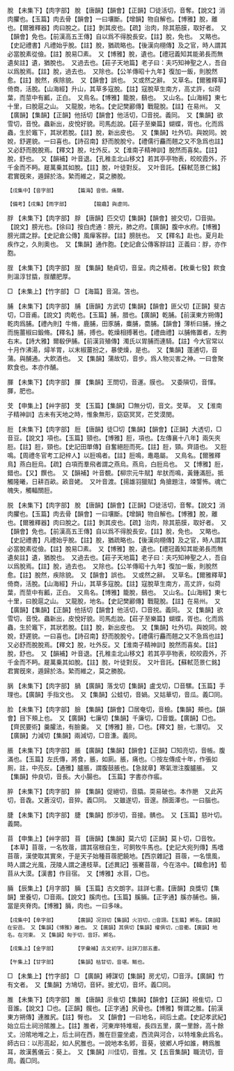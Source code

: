 <!-- { "loadSidebar": true } -->
脫	【未集下】【肉字部】	脫	【唐韻】【韻會】【正韻】□徒活切，音奪。【說文】消肉臞也。【玉篇】肉去骨【韻會】一曰壤斷。【增韻】物自解也。【博雅】脫，離也。【爾雅釋器】肉曰脫之。【註】剝其皮也。【疏】治肉，除其筋膜，取好者。　又【韻會】免也。【前漢高五王傳】自以爲不得脫長安。【註】脫，免也。　又略也。【史記禮書】凡禮始乎脫。【註】脫，猶疏略也。【後漢向栩傳】及之官，時人謂其必當脫素從儉。【註】脫易□素。　又【博雅】脫，遺也。【禮冠義知其能弟長而無遺矣註】遺，猶脫也。　又過去也。【莊子天地篇】老子曰：夫巧知神聖之人，吾自以爲脫焉。【註】脫，過去也。　又除也。【公羊傳昭十九年】復加一飯，則脫然愈。【註】脫然，疾除貌。　又【韻會】誤也。　又或然之辭。　又草名。【爾雅釋草】倚商，活脫。【山海經】升山，其草多寇脫。【註】寇脫草生南方，高丈許，似荷葉，而莖中有瓤，正白。　又鳥名。【博雅】籠脫，鷂也。　又山名。【山海經】東七十里，曰脫扈之山。　又龍脫，地名。【史記樊酈傳】戰龍脫。【註】在易州。　又【廣韻】【集韻】【正韻】他括切【韻會】他活切，□音捝。義同。　又【集韻】欲雪切，音悅。蟲新出，皮悅好貌。司馬彪說。【莊子至樂篇】蝴蝶，胥也。化而爲蟲，生於竈下，其狀若脫。【註】脫，新出皮也。　又【集韻】吐外切。與娧同。娧娧，舒遲貌。一曰喜也。【詩召南】舒而脫脫兮。【禮儒行麤而翹之又不急爲也註】又必舒而脫脫焉。【釋文】脫，吐外反。又【淮南子精神訓】脫然而喜矣。【註】脫，舒也。　又【韻補】叶音退。【孔稚圭北山移文】若其亭亭物表，皎皎霞外，芥千金而不眄。屣萬乗其如脫。【註】脫，叶徒對反。　又叶音託。【蘇軾范景仁銘】君實旣來，遁歸於洛。縶而維之，莫之勝脫。

	【戌集中】【音字部】		【篇海】音依。痛聲。

	【備考】【戌集】【雨字部】		【龍龕】與虐同。

脬	【未集下】【肉字部】	脬	【唐韻】匹交切【集韻】【韻會】披交切，□音拋。【說文】膀光也。【徐曰】按白虎通：膀光，肺之府。【廣韻】腹中水府。【博雅】膀光謂之脬。【史記倉公傳】風癉客脬。【註】膀胱也。　又【釋名】赴也。夏月赴疾作之，久則奧也。　又【集韻】通作胞。【史記倉公傳客脬註】正義曰：脬，亦作胞。

脭	【未集下】【肉字部】	脭	【集韻】馳貞切，音呈。肉之精者。【枚乗七發】飮食則溫淳甘膬，脭醲肥厚。

□	【未集上】【竹字部】	□	【海篇】音瀉。笘也。

脯	【未集下】【肉字部】	脯	【唐韻】方武切【集韻】【韻會】匪父切【正韻】斐古切，□音甫。【說文】肉乾也。【玉篇】脯，腊也。【廣韻】乾脯。【前漢東方朔傳】乾肉爲脯。【禮內則】牛脩，鹿脯，田豕脯，麋脯，麕脯。【韻會】薄析曰脯，捶之而施薑椒曰鍛脩。【釋名】脯，搏也。乾燥相搏著也。【禮曲禮】以脯脩置者，左朐右末。【詩大雅】爾殽伊脯。【前漢貨殖傳】濁氏以胃脯而連騎。【註】今大官常以十月作沸湯，燖羊胃，以末椒薑扮之，暴使燥，是也。　又【集韻】蓬逋切，音蒲。與酺通。大飮酒也。　又【集韻】蒲故切，音步。爲人物災害之神。一曰會聚飮食也。本亦作酺。

腪	【未集下】【肉字部】	腪	【集韻】王問切，音運。膜也。　又委隕切，音惲。腪，肥也。

芠	【申集上】【艸字部】	芠	【玉篇】【集韻】□無分切，音文。芠草。　又【淮南子精神訓】古未有天地之時，惟象無形，窈窈冥冥，芒芠漠閔。

脰	【未集下】【肉字部】	脰	【唐韻】徒□切【集韻】【韻會】【正韻】大透切，□音豆。【說文】項也。【玉篇】頸也。【博雅】脰，項也。【左傳襄十八年】兩矢夾脰。【註】脰，頸也。【史記田單傳】自奮絕脰而死。【註】脰，頸。齊語也。　又脰鳴。【周禮冬官考工記梓人】以脰鳴者。【註】脰鳴，鼃黽屬。　又鳥名。【爾雅釋鳥】燕白脰烏。【疏】白項而羣飛者謂之燕烏。燕烏，白脰烏也。　又【博雅】脰，錯也。【又】饌也。　又【韻補】叶音覩。【柳宗元牛賦】牟肰而鳴，黃鍾滿脰。抵觸隆曦，日耕百畝。畝音姥。　又叶音渡。【揚雄羽獵賦】角搶題注，竦讋怖。魂亡魄失，觸輻關脰。

脱	【未集下】【肉字部】	脫	【唐韻】【韻會】【正韻】□徒活切，音奪。【說文】消肉臞也。【玉篇】肉去骨【韻會】一曰壤斷。【增韻】物自解也。【博雅】脫，離也。【爾雅釋器】肉曰脫之。【註】剝其皮也。【疏】治肉，除其筋膜，取好者。　又【韻會】免也。【前漢高五王傳】自以爲不得脫長安。【註】脫，免也。　又略也。【史記禮書】凡禮始乎脫。【註】脫，猶疏略也。【後漢向栩傳】及之官，時人謂其必當脫素從儉。【註】脫易□素。　又【博雅】脫，遺也。【禮冠義知其能弟長而無遺矣註】遺，猶脫也。　又過去也。【莊子天地篇】老子曰：夫巧知神聖之人，吾自以爲脫焉。【註】脫，過去也。　又除也。【公羊傳昭十九年】復加一飯，則脫然愈。【註】脫然，疾除貌。　又【韻會】誤也。　又或然之辭。　又草名。【爾雅釋草】倚商，活脫。【山海經】升山，其草多寇脫。【註】寇脫草生南方，高丈許，似荷葉，而莖中有瓤，正白。　又鳥名。【博雅】籠脫，鷂也。　又山名。【山海經】東七十里，曰脫扈之山。　又龍脫，地名。【史記樊酈傳】戰龍脫。【註】在易州。　又【廣韻】【集韻】【正韻】他括切【韻會】他活切，□音捝。義同。　又【集韻】欲雪切，音悅。蟲新出，皮悅好貌。司馬彪說。【莊子至樂篇】蝴蝶，胥也。化而爲蟲，生於竈下，其狀若脫。【註】脫，新出皮也。　又【集韻】吐外切。與娧同。娧娧，舒遲貌。一曰喜也。【詩召南】舒而脫脫兮。【禮儒行麤而翹之又不急爲也註】又必舒而脫脫焉。【釋文】脫，吐外反。又【淮南子精神訓】脫然而喜矣。【註】脫，舒也。　又【韻補】叶音退。【孔稚圭北山移文】若其亭亭物表，皎皎霞外，芥千金而不眄。屣萬乗其如脫。【註】脫，叶徒對反。　又叶音託。【蘇軾范景仁銘】君實旣來，遁歸於洛。縶而維之，莫之勝脫。

脶	【未集下】【肉字部】	腡	【廣韻】落戈切【集韻】盧戈切，□音騾。【玉篇】手理也。【廣韻】手指文也。　又【集韻】公蛙切，音媧。又姑華切，音瓜。義□同。

脸	【未集下】【肉字部】	臉	【集韻】【韻會】□居奄切，音檢。【集韻】頰也。【韻會】目下頰上也。　又【廣韻】七廉切【集韻】千廉切，□音韱。【廣韻】□也。【齊民要術】羹臛法，有臉羹。　又【博雅】臉，□也。【釋文】臉，七潛切。　又【廣韻】力減切【集韻】兩減切，□音溓。義同。

脹	【未集下】【肉字部】	脹	【廣韻】【集韻】【韻會】【正韻】□知亮切，音帳。腹滿也。【玉篇】左氏傳，將食，脹，如廁。脹，痛也。◎按左傳成十年，作張如厠，註，中亮反。【通雅】臚脹，謂腹鼓脹也。【急就章】寒氣泄注腹臚脹。　又【集韻】仲良切，音長。大小腸也。　【玉篇】字書亦作痮。

脺	【未集下】【肉字部】	脺	【集韻】促絕切，音膬。耎易破也。本作脃　又此芮切，音毳。又蒼沒切，音猝。義□同。　又雖遂切，音邃。顏面澤也。一曰腦也。

脻	【未集下】【肉字部】	脻	【集韻】卽涉切，音接。髃也。　又【玉篇】慈叶切。義闕。

苜	【申集上】【艸字部】	苜	【唐韻】【集韻】莫六切【正韻】莫卜切，□音牧。【本草】苜蓿，一名牧蓿，謂其宿根自生，可飼牧牛馬也。【史記大宛列傳】馬嗜苜蓿，漢使取其實來，于是天子始種苜蓿肥饒地。【西京雜記】苜蓿，一名懷風，時人謂之光風，茂陵人謂之連枝草。【述異記】張騫苜蓿，今在洛中。【韓愈詩】萄苜从大漠。【漢書】作目宿。　又【博雅】水苜，□也。

脼	【辰集上】【月字部】	脼	【玉篇】古文朗字。註詳七畫。【唐韻】良獎切【集韻】里養切，□音兩。【說文】膎肉也。【玉篇】膎脼。【正字通】膎亦脯也。脼，當是夾脊肉。【博雅】脼，肉也。一曰多味。

	【戌集中】【阜字部】		【廣韻】况羽切【集韻】火羽切，□音詡。【玉篇】鄕名。【廣韻】在安邑。　又【集韻】《博雅》離也。　又【廣韻】其俱切【集韻】權俱切，□音衢。【廣韻】地名。在河東。　又【集韻】匈于切，音訏。鄕名。

	【戌集上】【金字部】		【字彙補】古文初字。註詳刀部五畫。

	【午集上】【甘字部】		【集韻】枯甘切，音堪。甒也。

□	【未集上】【竹字部】	□	【廣韻】縛謀切【集韻】房尤切，□音浮。【廣韻】竹有文者。　又【集韻】方鳩切，音紑。披尤切，音坏。義□同。

脽	【未集下】【肉字部】	脽	【唐韻】示隹切【集韻】【韻會】【正韻】視隹切，□音誰。【說文】□也。【正韻】髖也。【正字通】尻骨也。【博雅】臀謂之脽。【前漢東方朔傳】連脽尻。【註】臀也。　又【韻會】一曰地名，祠后土處。【史記孝武紀】始立后土祠汾隂脽上。【註】脽者，河東岸特堆堀，長四五里，廣一里餘，高十餘丈。汾隂地堆之上，后土祠在西，脽在巨靈坐處，西流與河合，以特堆象此爲名。師古曰：以形高起，如人尻脽也。一說地本名鄈，音葵，彼鄕人呼如誰，轉爲脽耳，故漢舊儀云：葵上。　又【集韻】川佳切，音推。又【五音集韻】職流切，音周。義□同。

